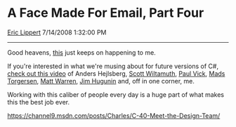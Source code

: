# A Face Made For Email, Part Four

[Eric Lippert](https://social.msdn.microsoft.com/profile/Eric%20Lippert) 7/14/2008 1:32:00 PM

-----

Good heavens, [this](http://blogs.msdn.com/ericlippert/archive/tags/Video/default.aspx) just keeps on happening to me.

If you're interested in what we're musing about for future versions of C\#, [check out this video](https://channel9.msdn.com/posts/Charles/C-40-Meet-the-Design-Team/) of Anders Hejlsberg, [Scott Wiltamuth](http://blogs.msdn.com/scottwil/), [Paul Vick](http://www.panopticoncentral.net/), [Mads Torgersen](http://blogs.msdn.com/madst), [Matt Warren](http://blogs.msdn.com/mattwar), [Jim Hugunin](http://blogs.msdn.com/hugunin/) and, off in one corner, me.

Working with this caliber of people every day is a huge part of what makes this the best job ever.

<https://channel9.msdn.com/posts/Charles/C-40-Meet-the-Design-Team/>

